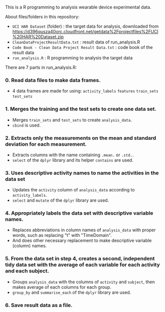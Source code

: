 This is a R programming to analysis wearable device experimental data.

About files/folders in this repository:

  * `UCI HAR Dataset` (folder) : the target data for analysis, downloaded from https://d396qusza40orc.cloudfront.net/getdata%2Fprojectfiles%2FUCI%20HAR%20Dataset.zip
  * `CleanDataProjectResultData.txt` : result data of run_analysis.R
  * `Code Book - Clean Data Project Result Data.txt` : code book of the result data
  * `run_analysis.R` : R programming to analysis the target data

There are 7 parts in run_analysis.R:
### 0. Read data files to make data frames.
  * 4 data frames are made for using:
   `activity_labels`
   `features`
   `train_sets`
   `test_sets`

### 1. Merges the training and the test sets to create one data set.
  * Merges `train_sets` and `test_sets` to create `analysis_data`.
  * `cbind` is used.

### 2. Extracts only the measurements on the mean and standard deviation for each measurement.
  * Extracts columns with the name containing `.mean.` or `.std.`.
  * `select` of the `dplyr` library and its helper `contains` are used.

### 3. Uses descriptive activity names to name the activities in the data set
  * Updates the `activity` column of `analysis_data` according to `activity_labels`.
  * `select` and `mutate` of the `dplyr` library are used.

### 4. Appropriately labels the data set with descriptive variable names.
  * Replaces abbreviations in column names of `analysis_data` with proper words, such as replacing "t" with "TimeDomain".
  * And does other necessary replacement to make descriptive variable (column) names.

### 5. From the data set in step 4, creates a second, independent tidy data set with the average of each variable for each activity and each subject.
  * Groups `analysis_data` with the columns of `activity` and `subject`, then makes average of each columns for each group.
  * `group_by` and `summarise_each` of the `dplyr` library are used.

### 6. Save result data as a file.